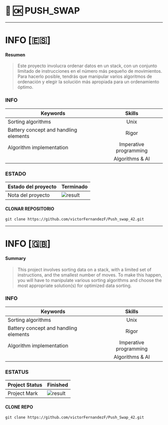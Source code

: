 # :1234: :ok:  PUSH_SWAP
<hr>

# INFO [:es:]

#### Resumen 
> Este proyecto involucra ordenar datos en un stack, con un conjunto limitado de instrucciones en el número más pequeño de movimientos. Para hacerlo posible, tendrás que manipular varios algoritmos de ordenación y elegir la solución más apropiada para un ordenamiento óptimo.

### INFO

|   Keywords                            |           Skills          |
|---------------------------------------|:-------------------------:|
| Sorting algorithms                    | Unix                      |
| Battery concept and handling elements | Rigor                     |
| Algorithm implementation              | Imperative programming    |
|										| Algorithms & AI			|

### ESTADO

| Estado del proyecto |  Terminado                   |
|---------------------|------------------------------|
| Nota del proyecto   |  ![result](https://img.shields.io/badge/RESULTADO-100%25-green)                         |

 <!--  -->

<!-- ![Result](https://img.shields.io/badge/RESULT-IN_PROGRESS-inactive) -->

#### CLONAR REPOSITORIO
~~~~~
git clone https://github.com/victorFernandezF/Push_swap_42.git
~~~~~

<hr/>

# INFO [:gb:]

#### Summary
> This project involves sorting data on a stack, with a limited set of instructions, and the smallest number of moves. To make this happen, you will have to manipulate various sorting algorithms and choose the most appropriate solution(s) for optimized data sorting.


### INFO

|   Keywords                            |           Skills          |
|---------------------------------------|:-------------------------:|
| Sorting algorithms                    | Unix                      |
| Battery concept and handling elements | Rigor                     |
| Algorithm implementation              | Imperative programming    |
|										| Algorithms & AI			|

### ESTATUS

| Project Status      |  Finished                    |
|---------------------|------------------------------|
| Project Mark        |  ![result](https://img.shields.io/badge/RESULTADO-100%25-green)   

#### CLONE REPO
~~~~~
git clone https://github.com/victorFernandezF/Push_Swap_42.git
~~~~~
